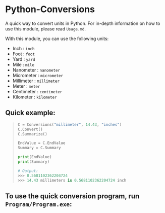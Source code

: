 # Python-Conversions
A quick way to convert units in Python. For in-depth information on how to use this module, please read ```Usage.md```.

With this module, you can use the following units:
- Inch            :       ```inch```
- Foot            :       ```foot```
- Yard            :       ```yard```
- Mile            :       ```mile```
- Nanometer       :       ```nanometer```
- Micrometer      :       ```micrometer```
- Millimeter      :       ```millimeter```
- Meter           :       ```meter```
- Centimeter      :       ```centimeter```
- Kilometer       :       ```kilometer```

## Quick example:
> ```python
> C = Conversions("millimeter", 14.43, "inches")
> C.Convert()
> C.Summarize()
> 
> EndValue = C.EndValue
> Summary = C.Summary
> 
> print(EndValue)
> print(Summary)
> 
> # Output:
> >>> 0.5681102362204724
> >>> 14.43 millimeters is 0.5681102362204724 inch
> ```

## To  use the quick conversion program, run ```Program/Program.exe```:
